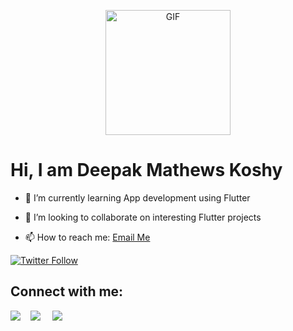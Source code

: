 <p align="center"><img align="center" alt="GIF" height="200px" src="https://media.giphy.com/media/du3J3cXyzhj75IOgvA/giphy.gif" /></p>

# Hi, I am Deepak Mathews Koshy

- 🌱 I’m currently learning App development using Flutter

- 👯 I’m looking to collaborate on interesting Flutter projects

- 📫 How to reach me: <a href="mailto:deepakmkoshy@gmail.com">Email Me</a>

[![Twitter Follow](https://img.shields.io/twitter/follow/DeepakKoshy301?style=social)](https://twitter.com/DeepakKoshy301)

## Connect with me:
<p>
<a href="https://twitter.com/DeepakKoshy301"> <img src="https://img.icons8.com/fluent/35/000000/twitter.png"/></a> &nbsp;&nbsp;&nbsp;<a href="www.linkedin.com/in/deepakmkoshy
  "><img src="https://img.icons8.com/fluent/35/000000/linkedin-2.png"/></a> &nbsp;&nbsp;&nbsp; <a href="https://www.instagram.com/deepakmkoshy/"><img src="https://img.icons8.com/fluent/35/000000/instagram-new.png"/></a>

</p>
<!--
**deepakmkoshy/deepakmkoshy** is a ✨ _special_ ✨ repository because its `README.md` (this file) appears on your GitHub profile.

Here are some ideas to get you started:

- 🔭 I’m currently working on ...
- 🌱 I’m currently learning ...
- 👯 I’m looking to collaborate on ...
- 🤔 I’m looking for help with ...
- 💬 Ask me about ...
- 📫 How to reach me: ...
- 😄 Pronouns: ...
- ⚡ Fun fact: ...
-->
